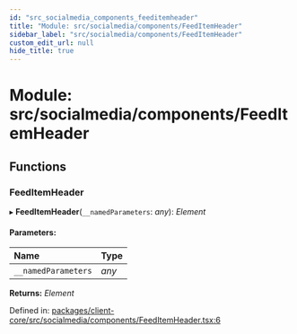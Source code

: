 ```yaml
---
id: "src_socialmedia_components_feeditemheader"
title: "Module: src/socialmedia/components/FeedItemHeader"
sidebar_label: "src/socialmedia/components/FeedItemHeader"
custom_edit_url: null
hide_title: true
---
```


# Module: src/socialmedia/components/FeedItemHeader

## Functions

### FeedItemHeader

▸ **FeedItemHeader**(`__namedParameters`: *any*): *Element*

#### Parameters:

Name | Type |
:------ | :------ |
`__namedParameters` | *any* |

**Returns:** *Element*

Defined in: [packages/client-core/src/socialmedia/components/FeedItemHeader.tsx:6](https://github.com/xr3ngine/xr3ngine/blob/65dfcf39a/packages/client-core/src/socialmedia/components/FeedItemHeader.tsx#L6)
